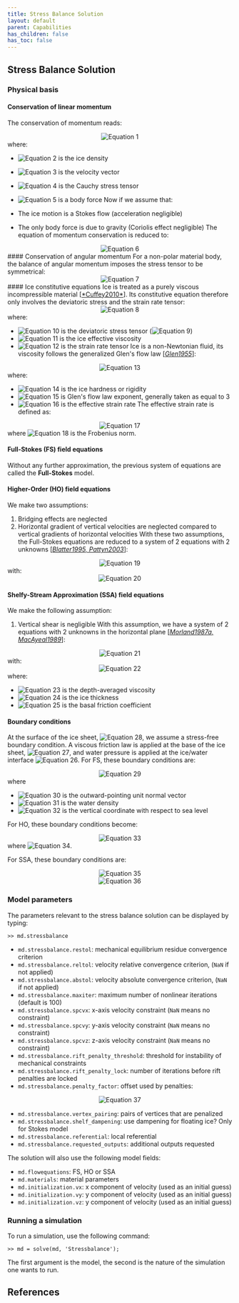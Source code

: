 ```yaml
---
title: Stress Balance Solution
layout: default
parent: Capabilities
has_children: false
has_toc: false
---
```


## Stress Balance Solution

### Physical basis
#### Conservation of linear momentum
The conservation of momentum reads:

<div align="center"><img src="https://latex.codecogs.com/svg.latex?
\rho \frac{D {\bf v} }{Dt} = \nabla \cdot {\boldsymbol{\sigma}} + \rho {\bf b}" alt="Equation 1"></div>
where:

- <img src="https://latex.codecogs.com/svg.latex?\rho" alt="Equation 2"> is the ice density
- <img src="https://latex.codecogs.com/svg.latex?{\bf v}" alt="Equation 3"> is the velocity vector
- <img src="https://latex.codecogs.com/svg.latex?\boldsymbol{\sigma}" alt="Equation 4"> is the Cauchy stress tensor
- <img src="https://latex.codecogs.com/svg.latex?{\bf b}" alt="Equation 5"> is a body force
Now if we assume that:

- The ice motion is a Stokes flow (acceleration negligible)
- The only body force is due to gravity (Coriolis effect negligible)
The equation of momentum conservation is reduced to:

<div align="center"><img src="https://latex.codecogs.com/svg.latex?
\nabla \cdot \boldsymbol{\sigma} + \rho {\bf g} = {\bf 0}" alt="Equation 6"></div>
#### Conservation of angular momentum
For a non-polar material body, the balance of angular momentum imposes the stress tensor to be symmetrical:

<div align="center"><img src="https://latex.codecogs.com/svg.latex?
\boldsymbol{\sigma} = \boldsymbol{\sigma}^T" alt="Equation 7"></div>
#### Ice constitutive equations
Ice is treated as a purely viscous incompressible material [<a href="#references">*Cuffey2010*</a>]. Its constitutive equation therefore only involves the deviatoric stress and the strain rate tensor:

<div align="center"><img src="https://latex.codecogs.com/svg.latex?
\boldsymbol{\sigma}' = 2\,\mu\dot{\boldsymbol{\varepsilon}}" alt="Equation 8"></div>
where:

- <img src="https://latex.codecogs.com/svg.latex?\boldsymbol{\sigma}'" alt="Equation 10"> is the deviatoric stress tensor (<img src="https://latex.codecogs.com/svg.latex?\boldsymbol{\sigma}' = \boldsymbol{\sigma} + p {\bf I}" alt="Equation 9">)
- <img src="https://latex.codecogs.com/svg.latex?\mu" alt="Equation 11"> is the ice effective viscosity
- <img src="https://latex.codecogs.com/svg.latex?\dot{\boldsymbol{\varepsilon}}" alt="Equation 12"> is the strain rate tensor
Ice is a non-Newtonian fluid, its viscosity follows the generalized Glen's flow law [<a href="#references">*Glen1955*</a>]:

<div align="center"><img src="https://latex.codecogs.com/svg.latex?
\mu = \frac{B}{2\,\dot{\varepsilon}_e^{\frac{n-1}{n}}}" alt="Equation 13"></div>
where:

- <img src="https://latex.codecogs.com/svg.latex?B" alt="Equation 14"> is the ice hardness or rigidity
- <img src="https://latex.codecogs.com/svg.latex?n" alt="Equation 15"> is Glen's flow law exponent, generally taken as equal to 3
- <img src="https://latex.codecogs.com/svg.latex?\dot{\varepsilon}_e" alt="Equation 16"> is the effective strain rate
The effective strain rate is defined as:

<div align="center"><img src="https://latex.codecogs.com/svg.latex?
\dot{\varepsilon}_e = \sqrt{\frac{1}{2} \sum_{i,j} \dot{\varepsilon}_{ij}^2}= \frac{1}{\sqrt{2}} \|\dot{\boldsymbol{\varepsilon}}\|_F" alt="Equation 17"></div>
where <img src="https://latex.codecogs.com/svg.latex?\|\cdot\|_F" alt="Equation 18"> is the Frobenius norm.

#### Full-Stokes (FS) field equations
Without any further approximation, the previous system of equations are called the **Full-Stokes** model.

#### Higher-Order (HO) field equations
We make two assumptions:

1. Bridging effects are neglected
1. Horizontal gradient of vertical velocities are neglected compared to vertical gradients of horizontal velocities
With these two assumptions, the Full-Stokes equations are reduced to a system of 2 equations with 2 unknowns [<a href="#references">*Blatter1995, Pattyn2003*</a>]:

<div align="center"><img src="https://latex.codecogs.com/svg.latex?
\begin{array}{l}\nabla\cdot\left(2\mu\dot{\boldsymbol{\varepsilon}}_{HO1}\right) = \rho g \dfrac{\partial s}{\partial x} \\\\\nabla\cdot\left(2\mu\dot{\boldsymbol{\varepsilon}}_{HO2}\right) = \rho g \dfrac{\partial s}{\partial y}\end{array}" alt="Equation 19"></div>
with:

<div align="center"><img src="https://latex.codecogs.com/svg.latex?
\begin{array}{l}\dot{\boldsymbol{\varepsilon}}_{HO1} = \left[\begin{array}{c}2\dfrac{\partial v_x}{\partial x} +  \dfrac{\partial v_y}{\partial y}\\\\\dfrac{1}{2}\left(\dfrac{\partial v_x}{\partial y} + \dfrac{\partial v_y}{\partial x}\right)\\\\\dfrac{1}{2}\dfrac{\partial v_x}{\partial z}\end{array}\right]\quad\dot{\boldsymbol{\varepsilon}}_{HO2} =\left[\begin{array}{c}\dfrac{1}{2}\left(\dfrac{\partial v_x}{\partial y} + \dfrac{\partial v_y}{\partial x}\right)\\\\\dfrac{\partial v_x}{\partial x} + 2\dfrac{\partial v_y}{\partial y}\\\\\dfrac{1}{2}\dfrac{\partial v_y}{\partial z}\end{array}\right]\end{array}" alt="Equation 20"></div>

#### Shelfy-Stream Approximation (SSA) field equations
We make the following assumption:

1. Vertical shear is negligible
With this assumption, we have a system of 2 equations with 2 unknowns in the horizontal plane
[<a href="#references">*Morland1987a, MacAyeal1989*</a>]:

<div align="center"><img src="https://latex.codecogs.com/svg.latex?
\begin{array}{l}\nabla\cdot\left(2\bar{\mu}H\dot{\boldsymbol{\varepsilon}}_{SSA1}\right) - \alpha^2 v_x= \rho g H \dfrac{\partial s}{\partial x} \\\\\nabla\cdot\left(2\bar{\mu}H\dot{\boldsymbol{\varepsilon}}_{SSA2}\right) - \alpha^2 v_y= \rho g H \dfrac{\partial s}{\partial y}\end{array}" alt="Equation 21"></div>
with:

<div align="center"><img src="https://latex.codecogs.com/svg.latex?
\begin{array}{l}\dot{\boldsymbol{\varepsilon}}_{SSA1} = \left[\begin{array}{c}2\dfrac{\partial v_x}{\partial x} +  \dfrac{\partial v_y}{\partial y}\\\\\dfrac{1}{2}\left(\dfrac{\partial v_x}{\partial y} + \dfrac{\partial v_y}{\partial x}\right)\end{array}\right]\quad\dot{\boldsymbol{\varepsilon}}_{SSA2} =\left[\begin{array}{c}\dfrac{1}{2}\left(\dfrac{\partial v_x}{\partial y} + \dfrac{\partial v_y}{\partial x}\right)\\\\\dfrac{\partial v_x}{\partial x} + 2\dfrac{\partial v_y}{\partial y}\end{array}\right]\end{array}" alt="Equation 22"></div>
where:

- <img src="https://latex.codecogs.com/svg.latex?\bar{\mu}" alt="Equation 23"> is the depth-averaged viscosity
- <img src="https://latex.codecogs.com/svg.latex?H" alt="Equation 24"> is the ice thickness
- <img src="https://latex.codecogs.com/svg.latex?\alpha" alt="Equation 25"> is the basal friction coefficient

#### Boundary conditions
At the surface of the ice sheet, <img src="https://latex.codecogs.com/svg.latex?\Gamma_s" alt="Equation 28">, we assume a stress-free boundary condition. A viscous friction law is applied at the base of the ice sheet, <img src="https://latex.codecogs.com/svg.latex?\Gamma_b" alt="Equation 27">, and water pressure is applied at the ice/water interface <img src="https://latex.codecogs.com/svg.latex?\Gamma_w" alt="Equation 26">. For FS, these boundary conditions are:

<div align="center"><img src="https://latex.codecogs.com/svg.latex?
\begin{array}{rcll}\boldsymbol{\sigma}\cdot {\bf n} & = & \boldsymbol{0} & \text{ on } \Gamma_s\\\\\left(\boldsymbol{\sigma}\cdot {\bf n} \cdot {\bf n} + {\alpha}^2 {\bf v}\right)_{\parallel} & = & \boldsymbol{0} & \text{ on } \Gamma_b\\\\{\bf v} \cdot {\bf n}  & = & 0 & \text{ on } \Gamma_b\\\\\boldsymbol{\sigma}\cdot {\bf n} & = & \rho_w g z {\bf n} & \text{ on } \Gamma_w\end{array}" alt="Equation 29"></div>
where

- <img src="https://latex.codecogs.com/svg.latex?{\bf n}" alt="Equation 30"> is the outward-pointing unit normal vector
- <img src="https://latex.codecogs.com/svg.latex?\rho_w" alt="Equation 31"> is the water density
- <img src="https://latex.codecogs.com/svg.latex?z" alt="Equation 32"> is the vertical coordinate with respect to sea level

For HO, these boundary conditions become:

<div align="center"><img src="https://latex.codecogs.com/svg.latex?
\begin{array}{rclrcll}\dot{\boldsymbol{\varepsilon}}_{HO1} \cdot {\bf n} & = & 0 &\dot{\boldsymbol{\varepsilon}}_{HO2} \cdot {\bf n} & = & 0 &\text{ on } \Gamma_s\\\\2\mu\,\dot{\boldsymbol{\varepsilon}}_{HO1} \cdot {\bf n} & = & -\alpha^2 v_x &2\mu\,\dot{\boldsymbol{\varepsilon}}_{HO2} \cdot {\bf n} & = & -\alpha^2 v_y &\text{ on } \Gamma_b\\\\2\mu\,\dot{\boldsymbol{\varepsilon}}_{HO1} \cdot {\bf n} & = & f_w n_x &2\mu\,\dot{\boldsymbol{\varepsilon}}_{HO2} \cdot {\bf n} & = & f_w n_y &\text{ on } \Gamma_w\end{array}" alt="Equation 33"></div>
where <img src="https://latex.codecogs.com/svg.latex?f_w=\rho g\left(s-z\right) +\rho_w g \min\left(z,0\right)" alt="Equation 34">.

For SSA, these boundary conditions are:

<div align="center"><img src="https://latex.codecogs.com/svg.latex?
\begin{array}{rclrcll}\dot{\boldsymbol{\varepsilon}}_{SSA1} \cdot {\bf n} & = & 0 &\dot{\boldsymbol{\varepsilon}}_{SSA2} \cdot {\bf n} & = & 0 &\text{ on } \Gamma_s\end{array}" alt="Equation 35"></div>

<div align="center"><img src="https://latex.codecogs.com/svg.latex?
\begin{array}{rcl}2\bar{\mu}H\dot{\boldsymbol{\varepsilon}}_{SSA1} \cdot {\bf n} & = & \left(\frac{1}{2}\rho g H^2 - \frac{1}{2}\rho_w g b^2 \right) n_x \\\\2\bar{\mu}H\dot{\boldsymbol{\varepsilon}}_{SSA2} \cdot {\bf n} & = & \left(\frac{1}{2}\rho g H^2 - \frac{1}{2}\rho_w g b^2 \right) n_y\end{array}\text{ on } \Gamma_w" alt="Equation 36"></div>

### Model parameters
The parameters relevant to the stress balance solution can be displayed by typing:
````
>> md.stressbalance
````


- `md.stressbalance.restol`: mechanical equilibrium residue convergence criterion
- `md.stressbalance.reltol`: velocity relative convergence criterion, (`NaN` if not applied)
- `md.stressbalance.abstol`: velocity absolute convergence criterion, (`NaN` if not applied)
- `md.stressbalance.maxiter`: maximum number of nonlinear iterations (default is 100)
- `md.stressbalance.spcvx`: x-axis velocity constraint (`NaN` means no constraint)
- `md.stressbalance.spcvy`: y-axis velocity constraint (`NaN` means no constraint)
- `md.stressbalance.spcvz`: z-axis velocity constraint (`NaN` means no constraint)
- `md.stressbalance.rift_penalty_threshold`: threshold for instability of mechanical constraints
- `md.stressbalance.rift_penalty_lock`: number of iterations before rift penalties are locked
- `md.stressbalance.penalty_factor`: offset used by penalties:

<div align="center"><img src="https://latex.codecogs.com/svg.latex?
\kappa=10^{\text{penalty\_factor}} \max_{i,j}\left| K_{ij}\right|" alt="Equation 37"></div>

- `md.stressbalance.vertex_pairing`: pairs of vertices that are penalized
- `md.stressbalance.shelf_dampening`: use dampening for floating ice? Only for Stokes model
- `md.stressbalance.referential`: local referential
- `md.stressbalance.requested_outputs`: additional outputs requested

The solution will also use the following model fields:

- `md.flowequations`: FS, HO or SSA
- `md.materials`: material parameters
- `md.initialization.vx`: x component of velocity (used as an initial guess)
- `md.initialization.vy`: y component of velocity (used as an initial guess)
- `md.initialization.vz`: y component of velocity (used as an initial guess)

### Running a simulation
To run a simulation, use the following command:
````
>> md = solve(md, 'Stressbalance');
````
The first argument is the model, the second is the nature of the simulation one wants to run.


## References
